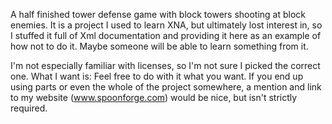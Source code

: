 A half finished tower defense game with block towers shooting at block enemies. It is a project I used to learn XNA, but ultimately lost interest in, so I stuffed it full of Xml documentation and providing it here as an example of how not to do it. Maybe someone will be able to learn something from it.

I'm not especially familiar with licenses, so I'm not sure I picked the correct one. What I want is: Feel free to do with it what you want. If you end up using parts or even the whole of the project somewhere, a mention and link to my website (www.spoonforge.com) would be nice, but isn't strictly required.